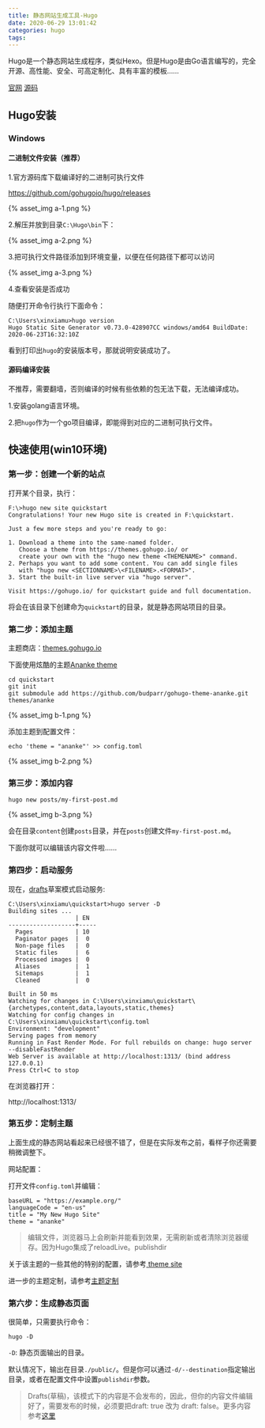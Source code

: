 ```yaml
---
title: 静态网站生成工具-Hugo
date: 2020-06-29 13:01:42
categories: hugo
tags:
---
```


Hugo是一个静态网站生成程序，类似Hexo。但是Hugo是由Go语言编写的，完全开源、高性能、安全、可高定制化、具有丰富的模板……

[官网](https://gohugo.io/)    [源码](https://github.com/gohugoio)

## Hugo安装

### Windows

#### 二进制文件安装（推荐）

1.官方源码库下载编译好的二进制可执行文件

https://github.com/gohugoio/hugo/releases

{% asset_img a-1.png %}

2.解压并放到目录`C:\Hugo\bin`下：

{% asset_img a-2.png %}

3.把可执行文件路径添加到环境变量，以便在任何路径下都可以访问

{% asset_img a-3.png %}

4.查看安装是否成功

随便打开命令行执行下面命令：

```shell script
C:\Users\xinxiamu>hugo version
Hugo Static Site Generator v0.73.0-428907CC windows/amd64 BuildDate: 2020-06-23T16:32:10Z
```
看到打印出`hugo`的安装版本号，那就说明安装成功了。

#### 源码编译安装

不推荐，需要翻墙，否则编译的时候有些依赖的包无法下载，无法编译成功。

1.安装golang语言环境。

2.把`hugo`作为一个go项目编译，即能得到对应的二进制可执行文件。

## 快速使用(win10环境)

### 第一步：创建一个新的站点

打开某个目录，执行：

```shell script
F:\>hugo new site quickstart
Congratulations! Your new Hugo site is created in F:\quickstart.

Just a few more steps and you're ready to go:

1. Download a theme into the same-named folder.
   Choose a theme from https://themes.gohugo.io/ or
   create your own with the "hugo new theme <THEMENAME>" command.
2. Perhaps you want to add some content. You can add single files
   with "hugo new <SECTIONNAME>\<FILENAME>.<FORMAT>".
3. Start the built-in live server via "hugo server".

Visit https://gohugo.io/ for quickstart guide and full documentation.
```

将会在该目录下创建命为`quickstart`的目录，就是静态网站项目的目录。

### 第二步：添加主题

主题商店：[themes.gohugo.io](https://themes.gohugo.io/)

下面使用炫酷的主题[Ananke theme](https://themes.gohugo.io/gohugo-theme-ananke/)

```shell script
cd quickstart
git init
git submodule add https://github.com/budparr/gohugo-theme-ananke.git themes/ananke
```

{% asset_img b-1.png %}

添加主题到配置文件：

```shell script
echo 'theme = "ananke"' >> config.toml
```

{% asset_img b-2.png %}

### 第三步：添加内容

```shell script
hugo new posts/my-first-post.md
```
{% asset_img b-3.png %}

会在目录`content`创建`posts`目录，并在`posts`创建文件`my-first-post.md`。

下面你就可以编辑该内容文件啦……

### 第四步：启动服务

现在，[drafts](https://gohugo.io/getting-started/usage/#draft-future-and-expired-content)草案模式启动服务:

```shell script
C:\Users\xinxiamu\quickstart>hugo server -D
Building sites ...
                   | EN
-------------------+-----
  Pages            | 10
  Paginator pages  |  0
  Non-page files   |  0
  Static files     |  6
  Processed images |  0
  Aliases          |  1
  Sitemaps         |  1
  Cleaned          |  0

Built in 50 ms
Watching for changes in C:\Users\xinxiamu\quickstart\{archetypes,content,data,layouts,static,themes}
Watching for config changes in C:\Users\xinxiamu\quickstart\config.toml
Environment: "development"
Serving pages from memory
Running in Fast Render Mode. For full rebuilds on change: hugo server --disableFastRender
Web Server is available at http://localhost:1313/ (bind address 127.0.0.1)
Press Ctrl+C to stop
```

在浏览器打开：

http://localhost:1313/

### 第五步：定制主题

上面生成的静态网站看起来已经很不错了，但是在实际发布之前，看样子你还需要稍微调整下。

网站配置：

打开文件`config.toml`并编辑：

```text
baseURL = "https://example.org/"
languageCode = "en-us"
title = "My New Hugo Site"
theme = "ananke"
```

>编辑文件，浏览器马上会刷新并能看到效果，无需刷新或者清除浏览器缓存。因为Hugo集成了reloadLive。publishdir 


关于该主题的一些其他的特别的配置，请参考[ theme site](https://github.com/theNewDynamic/gohugo-theme-ananke)

进一步的主题定制，请参考[主题定制](https://gohugo.io/hugo-modules/theme-components/)

### 第六步：生成静态页面

很简单，只需要执行命令：

```shell script
hugo -D
```

`-D`: 静态页面输出的目录。

默认情况下，输出在目录`./public/`。但是你可以通过`-d/--destination`指定输出目录，或者在配置文件中设置`publishdir`参数。

>Drafts(草稿)，该模式下的内容是不会发布的，因此，但你的内容文件编辑好了，需要发布的时候，必须要把draft: true 改为 draft: false。更多内容参考[这里](https://gohugo.io/getting-started/usage/#draft-future-and-expired-content)



